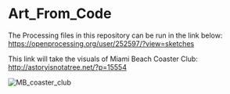 # Art_From_Code

The Processing files in this repository can be run in the link below:
https://openprocessing.org/user/252597/?view=sketches

This link will take the visuals of Miami Beach Coaster Club:
http://astoryisnotatree.net/?p=15554 

![MB_coaster_club](https://user-images.githubusercontent.com/70983234/213265714-af130997-f22b-4232-b6d1-d5573bc2dad1.png)
